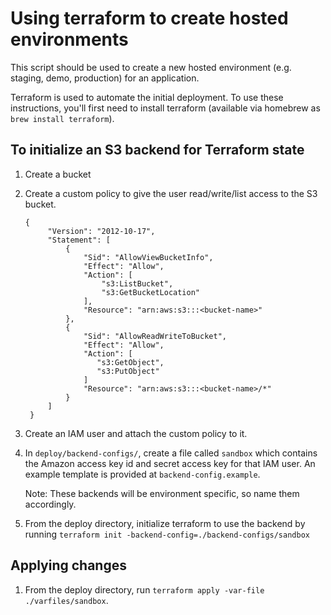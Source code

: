 # Using terraform to create hosted environments

This script should be used to create a new hosted environment (e.g. staging, demo, production) for an application.

Terraform is used to automate the initial deployment. To use these instructions, you'll first need to install terraform (available via homebrew as `brew install terraform`).

## To initialize an S3 backend for Terraform state

1. Create a bucket

1. Create a custom policy to give the user read/write/list access to the S3 bucket.
    ```
    {
         "Version": "2012-10-17",
         "Statement": [
             {
                 "Sid": "AllowViewBucketInfo",
                 "Effect": "Allow",
                 "Action": [
                     "s3:ListBucket",
                     "s3:GetBucketLocation"
                 ],
                 "Resource": "arn:aws:s3:::<bucket-name>"
             },
             {
                 "Sid": "AllowReadWriteToBucket",
                 "Effect": "Allow",
                 "Action": [
                    "s3:GetObject",
                    "s3:PutObject"
                 ]
                 "Resource": "arn:aws:s3:::<bucket-name>/*"
             }
         ]
     }
    ```
    
1. Create an IAM user and attach the custom policy to it.

1. In `deploy/backend-configs/`, create a file called `sandbox` which contains the Amazon access key id and secret access key for that IAM user. An example template is provided at `backend-config.example`.

    Note: These backends will be environment specific, so name them accordingly.

1. From the deploy directory, initialize terraform to use the backend by running `terraform init -backend-config=./backend-configs/sandbox`

## Applying changes

1. From the deploy directory, run `terraform apply -var-file ./varfiles/sandbox`.
